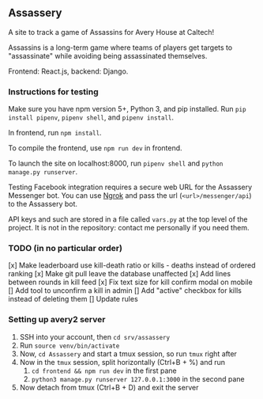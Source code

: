 ## Assassery

A site to track a game of Assassins for Avery House at Caltech!

Assassins is a long-term game where teams of players get targets to "assassinate" while avoiding being assassinated themselves.

Frontend: React.js, backend: Django.

### Instructions for testing

Make sure you have npm version 5+, Python 3, and pip installed.
Run
``pip install pipenv``, ``pipenv shell``, and ``pipenv install``.

In frontend, run `npm install`.

To compile the frontend, use `npm run dev` in frontend.

To launch the site on localhost:8000, run `pipenv shell` and `python manage.py runserver`.

Testing Facebook integration requires a secure web URL for the Assassery Messenger bot. You can use [Ngrok](https://ngrok.com/) and pass the url (`<url>/messenger/api`)
to the Assassery bot.

API keys and such are stored in a file called `vars.py` at the top level of the project. It is not in the repository: contact me personally if you need them.

### TODO (in no particular order)

[x] Make leaderboard use kill-death ratio or kills - deaths instead of ordered ranking
[x] Make git pull leave the database unaffected
[x] Add lines between rounds in kill feed
[x] Fix text size for kill confirm modal on mobile
[] Add tool to unconfirm a kill in admin
[] Add "active" checkbox for kills instead of deleting them
[] Update rules

### Setting up avery2 server

1. SSH into your account, then `cd srv/assassery`
2. Run `source venv/bin/activate`
3. Now, `cd Assassery` and start a tmux session, so run `tmux` right after
4. Now in the `tmux` session, split horizontally (Ctrl+B + %) and run
   1. `cd frontend && npm run dev` in the first pane
   1. `python3 manage.py runserver 127.0.0.1:3000` in the second pane
5. Now detach from tmux (Ctrl+B + D) and exit the server
